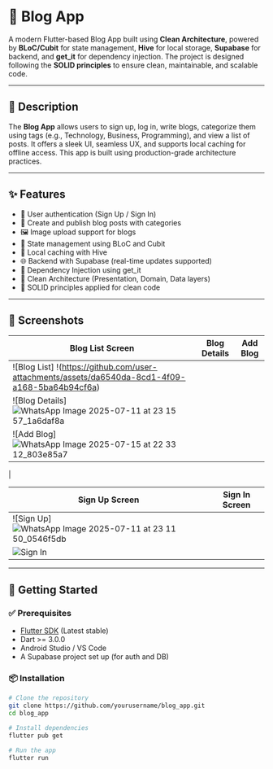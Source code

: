 # 📱 Blog App

A modern Flutter-based Blog App built using **Clean Architecture**, powered by **BLoC/Cubit** for state management, **Hive** for local storage, **Supabase** for backend, and **get_it** for dependency injection. The project is designed following the **SOLID principles** to ensure clean, maintainable, and scalable code.

---

## 📝 Description

The **Blog App** allows users to sign up, log in, write blogs, categorize them using tags (e.g., Technology, Business, Programming), and view a list of posts. It offers a sleek UI, seamless UX, and supports local caching for offline access. This app is built using production-grade architecture practices.

---

## ✨ Features

- 🔐 User authentication (Sign Up / Sign In)
- 📝 Create and publish blog posts with categories
- 🖼️ Image upload support for blogs
- 🧠 State management using BLoC and Cubit
- 💾 Local caching with Hive
- 🌐 Backend with Supabase (real-time updates supported)
- 🧰 Dependency Injection using get_it
- 🧱 Clean Architecture (Presentation, Domain, Data layers)
- 🧼 SOLID principles applied for clean code

---

## 📸 Screenshots

| Blog List Screen | Blog Details | Add Blog |
|------------------|--------------|----------|
| ![Blog List] !(https://github.com/user-attachments/assets/da6540da-8cd1-4f09-a168-5ba64b94cf6a)
| ![Blog Details] ![WhatsApp Image 2025-07-11 at 23 15 57_1a6daf8a](https://github.com/user-attachments/assets/9060b0b7-42d3-40ce-9bb6-dc12809ec645)
| ![Add Blog] ![WhatsApp Image 2025-07-15 at 22 33 12_803e85a7](https://github.com/user-attachments/assets/9595997e-1c1f-436b-8f3d-47c9277ca93d)
 |

| Sign Up Screen | Sign In Screen |
|----------------|----------------|
| ![Sign Up] ![WhatsApp Image 2025-07-11 at 23 11 50_0546f5db](https://github.com/user-attachments/assets/3ab816bd-21ce-409e-be63-50c1c77f71f6)
| ![Sign In](https://github.com/yourusername/blog_app/assets/preview_signin.jpg) |

---

## 🚀 Getting Started

### ✅ Prerequisites

- [Flutter SDK](https://flutter.dev/docs/get-started/install) (Latest stable)
- Dart >= 3.0.0
- Android Studio / VS Code
- A Supabase project set up (for auth and DB)

### 📦 Installation

```bash
# Clone the repository
git clone https://github.com/yourusername/blog_app.git
cd blog_app

# Install dependencies
flutter pub get

# Run the app
flutter run


